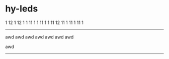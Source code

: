 # hy-leds

1  12 1
12 1  1
11 1  1
11 1  1
11 12
11 1
11 1
11 1








---
awd
awd
awd
awd
awd
awd
awd

awd

---
